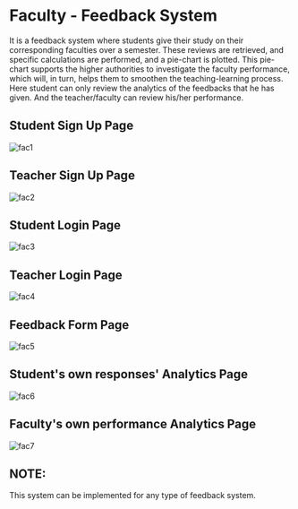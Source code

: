 # Faculty - Feedback System
It is a feedback system where students give their study on their corresponding faculties over a semester. These reviews are retrieved, and specific calculations are performed, and a pie-chart is plotted. This pie-chart supports the higher authorities to investigate the faculty performance, which will, in turn, helps them to smoothen the teaching-learning process. Here student can only review the analytics of the feedbacks that he has given. And the teacher/faculty can review his/her performance.
## Student Sign Up Page
![fac1](https://user-images.githubusercontent.com/26873907/38173035-efa586b8-35d4-11e8-9db7-09b4368e2913.png)
## Teacher Sign Up Page
![fac2](https://user-images.githubusercontent.com/26873907/38173045-063502be-35d5-11e8-8fa1-7dc22f642a76.png)
## Student Login Page
![fac3](https://user-images.githubusercontent.com/26873907/38173046-17fedf60-35d5-11e8-8f99-927df49f2b30.png)
## Teacher Login Page
![fac4](https://user-images.githubusercontent.com/26873907/38173053-39225334-35d5-11e8-91bb-1f076af9340c.png)
## Feedback Form Page
![fac5](https://user-images.githubusercontent.com/26873907/38173049-27fc86ba-35d5-11e8-8218-9bb67656f72d.png)
## Student's own responses' Analytics Page
![fac6](https://user-images.githubusercontent.com/26873907/38173065-60427e62-35d5-11e8-8c8d-2d0b749764cf.png)
## Faculty's own performance Analytics Page
![fac7](https://user-images.githubusercontent.com/26873907/38173078-7eb4f64a-35d5-11e8-9f2c-1e6efa3877a8.png)

## NOTE:
This system can be implemented for any type of feedback system.
